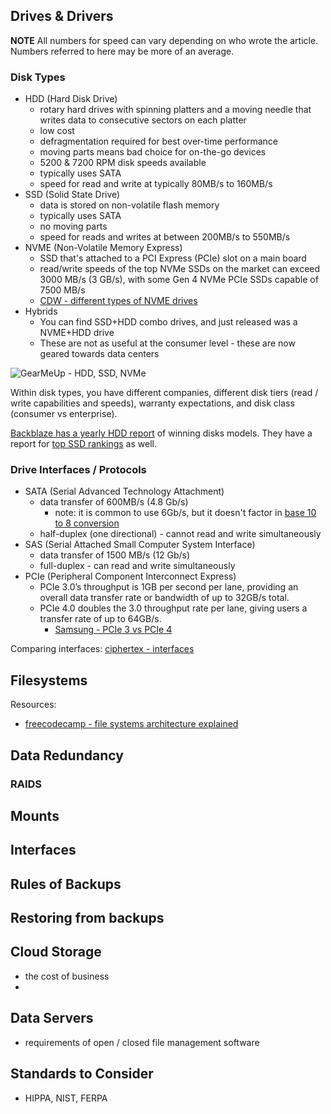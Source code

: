 ## Drives & Drivers

**NOTE** All numbers for speed can vary depending on who wrote the article.  Numbers referred to here may be more of an average.  

### Disk Types

- HDD (Hard Disk Drive)
    - rotary hard drives with spinning platters and a moving needle that writes data to consecutive sectors on each platter
    - low cost
    - defragmentation required for best over-time performance
    - moving parts means bad choice for on-the-go devices
    - 5200 & 7200 RPM disk speeds available
    - typically uses SATA
    - speed for read and write at typically 80MB/s to 160MB/s
- SSD (Solid State Drive)
    - data is stored on non-volatile flash memory
    - typically uses SATA
    - no moving parts
    - speed for reads and writes at between 200MB/s to 550MB/s
- NVME (Non-Volatile Memory Express)
    - SSD that's attached to a PCI Express (PCIe) slot on a main board
    - read/write speeds of the top NVMe SSDs on the market can exceed 3000 MB/s (3 GB/s), with some Gen 4 NVMe PCIe SSDs capable of 7500 MB/s
    - [CDW - different types of NVME drives](https://www.cdw.com/content/cdw/en/articles/hardware/ssd-types-m2-sata-nvme-u2.html)
- Hybrids
    - You can find SSD+HDD combo drives, and just released was a NVME+HDD drive
    - These are not as useful at the consumer level - these are now geared towards data centers

![GearMeUp - HDD, SSD, NVMe](https://d3d14bvuzxlv37.cloudfront.net/media/wysiwyg/hdd-ssd-m.2-nvme.jpg)

Within disk types, you have different companies, different disk tiers (read / write capabilities and speeds), warranty expectations, and disk class (consumer vs enterprise).

[Backblaze has a yearly HDD report](https://www.backblaze.com/blog/backblaze-drive-stats-for-2022/) of winning disks models.  They have a report for [top SSD rankings](https://www.backblaze.com/blog/ssd-drive-stats-mid-2022-review/) as well.

### Drive Interfaces / Protocols

- SATA (Serial Advanced Technology Attachment)
    - data transfer of 600MB/s (4.8 Gb/s)
        - note: it is common to use 6Gb/s, but it doesn't factor in [base 10 to 8 conversion](https://www.quora.com/Why-does-the-SATA-III-connection-max-out-at-600-MB-s-read-and-write-speeds)
    - half-duplex (one directional) - cannot read and write simultaneously
- SAS (Serial Attached Small Computer System Interface)
    - data transfer of 1500 MB/s (12 Gb/s)
    - full-duplex - can read and write simultaneously
- PCIe (Peripheral Component Interconnect Express)
    - PCIe 3.0’s throughput is 1GB per second per lane, providing an overall data transfer rate or bandwidth of up to 32GB/s total. 
    - PCIe 4.0 doubles the 3.0 throughput rate per lane, giving users a transfer rate of up to 64GB/s.
        - [Samsung - PCIe 3 vs PCIe 4](https://insights.samsung.com/2022/10/17/pcie-4-0-vs-pcie-3-0-whats-the-difference-2)

Comparing interfaces: [ciphertex - interfaces](https://ciphertex.com/ssd-interfaces-sas-sata-nvme/)

## Filesystems

Resources:
- [freecodecamp - file systems architecture explained](https://www.freecodecamp.org/news/file-systems-architecture-explained/)

## Data Redundancy

### RAIDS

## Mounts

## Interfaces

## Rules of Backups

## Restoring from backups

## Cloud Storage

- the cost of business
- 

## Data Servers

- requirements of open / closed file management software

## Standards to Consider

- HIPPA, NIST, FERPA